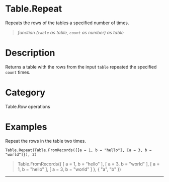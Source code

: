 # Table.Repeat
Repeats the rows of the tables a specified number of times.
> _function (<code>table</code> as table, <code>count</code> as number) as table_

# Description 
Returns a table with the rows from the input <code>table</code> repeated the specified <code>count</code> times.
# Category 
Table.Row operations
# Examples 
Repeat the rows in the table two times.
```
Table.Repeat(Table.FromRecords({[a = 1, b = "hello"], [a = 3, b = "world"]}), 2)
```
> Table.FromRecords({ [
        a = 1,
        b = "hello"
    ], [
        a = 3,
        b = "world"
    ], [
        a = 1,
        b = "hello"
    ], [
        a = 3,
        b = "world"
    ]
}, {
    "a",
    "b"
})

***
